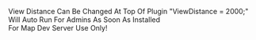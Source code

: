View Distance Can Be Changed At Top Of Plugin "ViewDistance = 2000;"<br>Will Auto Run For Admins As Soon As Installed<br>For Map Dev Server Use Only!
